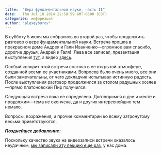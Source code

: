 ```yaml
---
title:  "Вера фундаментальной науки, часть II"
date:   Thu Jul 10 2014 22:58:59 GMT-0500 (CDT)
categories: информация
author: "alexeyburov"
---
```


В субботу 5 июля мы собрались во второй раз, чтобы продолжить разговор о вере фундаментальной науки. Встреча прошла в прекрасном доме Андрея и Гали Иванченко—огромное вам спасибо, дорогие друзья, Андрей и Галя!  Лева все записал, презентация выступления <a href="http://www.fermisocietyofphilosophy.org/CFF/Faith%20of%20Science/FaithOfScience_ru_part2.pdf">тут</a>, а видео <a href="http://youtu.be/bg-ZlY9cbyg">здесь</a>.

Особый колорит этой встречи состоял в ее открытой атмосфере, созданной всеми ее участниками. Вопросов было очень много, все они были замечательны, от чего докладчик испытывал истинную радость. После выступления разговор продолжился за столом радушных хозяев—прямо платоновский Пир получился.

Следующая встреча пока не определена. Договоримся о дне и месте и продолжим—тема не окончена, да и других интереснейших тем немало.

Вопросы, возражения, и прочие комментарии ко всему затронутому весьма приветствуются.

<em><strong>Позднейшее добавление:</strong></em>

Поскольку качество звука на видеозаписи встречи оказалось неудачным, <a href="http://youtu.be/lkpWF5C8NnA?list=PLhxfAvmCL_mM2hGlSz-zOZ9YdA-NbzTV_">мы записали эту лекцию еще раз</a>, у нас дома.